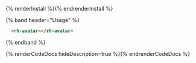 {% renderInstall %}{% endrenderInstall %}

{% band header="Usage" %}
  ```html
    <rh-avatar></rh-avatar>
  ```
{% endband %}

{% renderCodeDocs hideDescription=true %}{% endrenderCodeDocs %}
